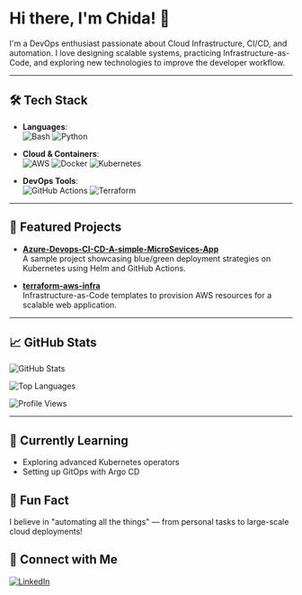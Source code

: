 # Hi there, I'm Chida! 👋

I'm a DevOps enthusiast passionate about Cloud Infrastructure, CI/CD, and automation. I love designing scalable systems, practicing Infrastructure-as-Code, and exploring new technologies to improve the developer workflow.

---

## 🛠️ Tech Stack

- **Languages**:  
  ![Bash](https://img.shields.io/badge/-Bash-333?style=flat&logo=gnu-bash&logoColor=white)
  ![Python](https://img.shields.io/badge/-Python-333?style=flat&logo=python)

- **Cloud & Containers**:  
  ![AWS](https://img.shields.io/badge/-AWS-333?style=flat&logo=amazon-aws)
  ![Docker](https://img.shields.io/badge/-Docker-333?style=flat&logo=docker)
  ![Kubernetes](https://img.shields.io/badge/-Kubernetes-333?style=flat&logo=kubernetes)

- **DevOps Tools**:  
  ![GitHub Actions](https://img.shields.io/badge/-GitHub%20Actions-333?style=flat&logo=github-actions)
  ![Terraform](https://img.shields.io/badge/-Terraform-333?style=flat&logo=terraform)

---

## 🚀 Featured Projects

- [**Azure-Devops-CI-CD-A-simple-MicroSevices-App**](https://github.com/Chida14/Azure-Devops-CI-CD-A-simple-MicroSevices-App)  
  A sample project showcasing blue/green deployment strategies on Kubernetes using Helm and GitHub Actions.

- [**terraform-aws-infra**](https://github.com/your-username/terraform-aws-infra)  
  Infrastructure-as-Code templates to provision AWS resources for a scalable web application.

---

## 📈 GitHub Stats

<p>
  <img src="https://github-readme-stats.vercel.app/api?username=Chida14&show_icons=true&theme=tokyonight" alt="GitHub Stats" />
</p>

<p>
  <img src="https://github-readme-stats.vercel.app/api/top-langs/?username=Chida14&layout=compact&theme=tokyonight" alt="Top Languages" />
</p>

![Profile Views](https://komarev.com/ghpvc/?username=Chida14&color=blueviolet)

---

## 🌱 Currently Learning
- Exploring advanced Kubernetes operators
- Setting up GitOps with Argo CD

## 🎉 Fun Fact
I believe in "automating all the things" — from personal tasks to large-scale cloud deployments!

## 💬 Connect with Me
[![LinkedIn](https://img.shields.io/badge/LinkedIn-blue?style=flat&logo=linkedin&labelColor=blue)](https://www.linkedin.com/in/chidanand-mandolkar/)

